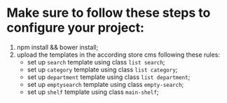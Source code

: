 # Make sure to follow these steps to configure your project:

1. npm install && bower install;
2. upload the templates in the according store cms following these rules:
   - set up `search` template using class `list search`;
   - set up `category` template using class `list category`;
   - set up `department` template using class `list department`;
   - set up `emptysearch` template using class `empty-search`;
   - set up `shelf` template using class `main-shelf`;
